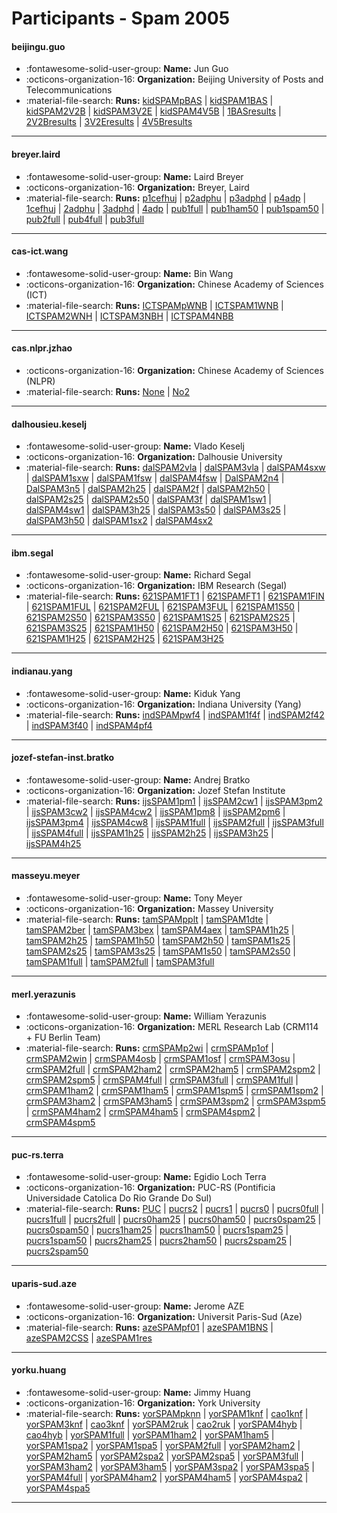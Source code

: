 # Participants - Spam 2005 

#### beijingu.guo
 - :fontawesome-solid-user-group: **Name:** Jun Guo
 - :octicons-organization-16: **Organization:** Beijing University of Posts and Telecommunications
 - :material-file-search: **Runs:** [kidSPAMpBAS](./runs.md#kidspampbas) | [kidSPAM1BAS](./runs.md#kidspam1bas) | [kidSPAM2V2B](./runs.md#kidspam2v2b) | [kidSPAM3V2E](./runs.md#kidspam3v2e) | [kidSPAM4V5B](./runs.md#kidspam4v5b) | [1BASresults](./runs.md#1basresults) | [2V2Bresults](./runs.md#2v2bresults) | [3V2Eresults](./runs.md#3v2eresults) | [4V5Bresults](./runs.md#4v5bresults)

---
#### breyer.laird
 - :fontawesome-solid-user-group: **Name:** Laird Breyer
 - :octicons-organization-16: **Organization:** Breyer, Laird
 - :material-file-search: **Runs:** [p1cefhuj](./runs.md#p1cefhuj) | [p2adphu](./runs.md#p2adphu) | [p3adphd](./runs.md#p3adphd) | [p4adp](./runs.md#p4adp) | [1cefhuj](./runs.md#1cefhuj) | [2adphu](./runs.md#2adphu) | [3adphd](./runs.md#3adphd) | [4adp](./runs.md#4adp) | [pub1full](./runs.md#pub1full) | [pub1ham50](./runs.md#pub1ham50) | [pub1spam50](./runs.md#pub1spam50) | [pub2full](./runs.md#pub2full) | [pub4full](./runs.md#pub4full) | [pub3full](./runs.md#pub3full)

---
#### cas-ict.wang
 - :fontawesome-solid-user-group: **Name:** Bin Wang
 - :octicons-organization-16: **Organization:** Chinese Academy of Sciences (ICT)
 - :material-file-search: **Runs:** [ICTSPAMpWNB](./runs.md#ictspampwnb) | [ICTSPAM1WNB](./runs.md#ictspam1wnb) | [ICTSPAM2WNH](./runs.md#ictspam2wnh) | [ICTSPAM3NBH](./runs.md#ictspam3nbh) | [ICTSPAM4NBB](./runs.md#ictspam4nbb)

---
#### cas.nlpr.jzhao
 - :octicons-organization-16: **Organization:** Chinese Academy of Sciences (NLPR)
 - :material-file-search: **Runs:** [None](./runs.md#none) | [No2](./runs.md#no2)

---
#### dalhousieu.keselj
 - :fontawesome-solid-user-group: **Name:** Vlado Keselj
 - :octicons-organization-16: **Organization:** Dalhousie University
 - :material-file-search: **Runs:** [dalSPAM2vla](./runs.md#dalspam2vla) | [dalSPAM3vla](./runs.md#dalspam3vla) | [dalSPAM4sxw](./runs.md#dalspam4sxw) | [dalSPAM1sxw](./runs.md#dalspam1sxw) | [dalSPAM1fsw](./runs.md#dalspam1fsw) | [dalSPAM4fsw](./runs.md#dalspam4fsw) | [DalSPAM2n4](./runs.md#dalspam2n4) | [DalSPAM3n5](./runs.md#dalspam3n5) | [dalSPAM2h25](./runs.md#dalspam2h25) | [dalSPAM2f](./runs.md#dalspam2f) | [dalSPAM2h50](./runs.md#dalspam2h50) | [dalSPAM2s25](./runs.md#dalspam2s25) | [dalSPAM2s50](./runs.md#dalspam2s50) | [dalSPAM3f](./runs.md#dalspam3f) | [dalSPAM1sw1](./runs.md#dalspam1sw1) | [dalSPAM4sw1](./runs.md#dalspam4sw1) | [dalSPAM3h25](./runs.md#dalspam3h25) | [dalSPAM3s50](./runs.md#dalspam3s50) | [dalSPAM3s25](./runs.md#dalspam3s25) | [dalSPAM3h50](./runs.md#dalspam3h50) | [dalSPAM1sx2](./runs.md#dalspam1sx2) | [dalSPAM4sx2](./runs.md#dalspam4sx2)

---
#### ibm.segal
 - :fontawesome-solid-user-group: **Name:** Richard Segal
 - :octicons-organization-16: **Organization:** IBM Research (Segal)
 - :material-file-search: **Runs:** [621SPAM1FT1](./runs.md#621spam1ft1) | [621SPAMFT1](./runs.md#621spamft1) | [621SPAM1FIN](./runs.md#621spam1fin) | [621SPAM1FUL](./runs.md#621spam1ful) | [621SPAM2FUL](./runs.md#621spam2ful) | [621SPAM3FUL](./runs.md#621spam3ful) | [621SPAM1S50](./runs.md#621spam1s50) | [621SPAM2S50](./runs.md#621spam2s50) | [621SPAM3S50](./runs.md#621spam3s50) | [621SPAM1S25](./runs.md#621spam1s25) | [621SPAM2S25](./runs.md#621spam2s25) | [621SPAM3S25](./runs.md#621spam3s25) | [621SPAM1H50](./runs.md#621spam1h50) | [621SPAM2H50](./runs.md#621spam2h50) | [621SPAM3H50](./runs.md#621spam3h50) | [621SPAM1H25](./runs.md#621spam1h25) | [621SPAM2H25](./runs.md#621spam2h25) | [621SPAM3H25](./runs.md#621spam3h25)

---
#### indianau.yang
 - :fontawesome-solid-user-group: **Name:** Kiduk Yang
 - :octicons-organization-16: **Organization:** Indiana University (Yang)
 - :material-file-search: **Runs:** [indSPAMpwf4](./runs.md#indspampwf4) | [indSPAM1f4f](./runs.md#indspam1f4f) | [indSPAM2f42](./runs.md#indspam2f42) | [indSPAM3f40](./runs.md#indspam3f40) | [indSPAM4pf4](./runs.md#indspam4pf4)

---
#### jozef-stefan-inst.bratko
 - :fontawesome-solid-user-group: **Name:** Andrej Bratko
 - :octicons-organization-16: **Organization:** Jozef Stefan Institute
 - :material-file-search: **Runs:** [ijsSPAM1pm1](./runs.md#ijsspam1pm1) | [ijsSPAM2cw1](./runs.md#ijsspam2cw1) | [ijsSPAM3pm2](./runs.md#ijsspam3pm2) | [ijsSPAM3cw2](./runs.md#ijsspam3cw2) | [ijsSPAM4cw2](./runs.md#ijsspam4cw2) | [ijsSPAM1pm8](./runs.md#ijsspam1pm8) | [ijsSPAM2pm6](./runs.md#ijsspam2pm6) | [ijsSPAM3pm4](./runs.md#ijsspam3pm4) | [ijsSPAM4cw8](./runs.md#ijsspam4cw8) | [ijsSPAM1full](./runs.md#ijsspam1full) | [ijsSPAM2full](./runs.md#ijsspam2full) | [ijsSPAM3full](./runs.md#ijsspam3full) | [ijsSPAM4full](./runs.md#ijsspam4full) | [ijsSPAM1h25](./runs.md#ijsspam1h25) | [ijsSPAM2h25](./runs.md#ijsspam2h25) | [ijsSPAM3h25](./runs.md#ijsspam3h25) | [ijsSPAM4h25](./runs.md#ijsspam4h25)

---
#### masseyu.meyer
 - :fontawesome-solid-user-group: **Name:** Tony Meyer
 - :octicons-organization-16: **Organization:** Massey University
 - :material-file-search: **Runs:** [tamSPAMpplt](./runs.md#tamspampplt) | [tamSPAM1dte](./runs.md#tamspam1dte) | [tamSPAM2ber](./runs.md#tamspam2ber) | [tamSPAM3bex](./runs.md#tamspam3bex) | [tamSPAM4aex](./runs.md#tamspam4aex) | [tamSPAM1h25](./runs.md#tamspam1h25) | [tamSPAM2h25](./runs.md#tamspam2h25) | [tamSPAM1h50](./runs.md#tamspam1h50) | [tamSPAM2h50](./runs.md#tamspam2h50) | [tamSPAM1s25](./runs.md#tamspam1s25) | [tamSPAM2s25](./runs.md#tamspam2s25) | [tamSPAM3s25](./runs.md#tamspam3s25) | [tamSPAM1s50](./runs.md#tamspam1s50) | [tamSPAM2s50](./runs.md#tamspam2s50) | [tamSPAM1full](./runs.md#tamspam1full) | [tamSPAM2full](./runs.md#tamspam2full) | [tamSPAM3full](./runs.md#tamspam3full)

---
#### merl.yerazunis
 - :fontawesome-solid-user-group: **Name:** William Yerazunis
 - :octicons-organization-16: **Organization:** MERL Research Lab (CRM114 + FU Berlin Team)
 - :material-file-search: **Runs:** [crmSPAMp2wi](./runs.md#crmspamp2wi) | [crmSPAMp1of](./runs.md#crmspamp1of) | [crmSPAM2win](./runs.md#crmspam2win) | [crmSPAM4osb](./runs.md#crmspam4osb) | [crmSPAM1osf](./runs.md#crmspam1osf) | [crmSPAM3osu](./runs.md#crmspam3osu) | [crmSPAM2full](./runs.md#crmspam2full) | [crmSPAM2ham2](./runs.md#crmspam2ham2) | [crmSPAM2ham5](./runs.md#crmspam2ham5) | [crmSPAM2spm2](./runs.md#crmspam2spm2) | [crmSPAM2spm5](./runs.md#crmspam2spm5) | [crmSPAM4full](./runs.md#crmspam4full) | [crmSPAM3full](./runs.md#crmspam3full) | [crmSPAM1full](./runs.md#crmspam1full) | [crmSPAM1ham2](./runs.md#crmspam1ham2) | [crmSPAM1ham5](./runs.md#crmspam1ham5) | [crmSPAM1spm5](./runs.md#crmspam1spm5) | [crmSPAM1spm2](./runs.md#crmspam1spm2) | [crmSPAM3ham2](./runs.md#crmspam3ham2) | [crmSPAM3ham5](./runs.md#crmspam3ham5) | [crmSPAM3spm2](./runs.md#crmspam3spm2) | [crmSPAM3spm5](./runs.md#crmspam3spm5) | [crmSPAM4ham2](./runs.md#crmspam4ham2) | [crmSPAM4ham5](./runs.md#crmspam4ham5) | [crmSPAM4spm2](./runs.md#crmspam4spm2) | [crmSPAM4spm5](./runs.md#crmspam4spm5)

---
#### puc-rs.terra
 - :fontawesome-solid-user-group: **Name:** Egidio Loch Terra
 - :octicons-organization-16: **Organization:** PUC-RS (Pontificia Universidade Catolica Do Rio Grande Do Sul)
 - :material-file-search: **Runs:** [PUC](./runs.md#puc) | [pucrs2](./runs.md#pucrs2) | [pucrs1](./runs.md#pucrs1) | [pucrs0](./runs.md#pucrs0) | [pucrs0full](./runs.md#pucrs0full) | [pucrs1full](./runs.md#pucrs1full) | [pucrs2full](./runs.md#pucrs2full) | [pucrs0ham25](./runs.md#pucrs0ham25) | [pucrs0ham50](./runs.md#pucrs0ham50) | [pucrs0spam25](./runs.md#pucrs0spam25) | [pucrs0spam50](./runs.md#pucrs0spam50) | [pucrs1ham25](./runs.md#pucrs1ham25) | [pucrs1ham50](./runs.md#pucrs1ham50) | [pucrs1spam25](./runs.md#pucrs1spam25) | [pucrs1spam50](./runs.md#pucrs1spam50) | [pucrs2ham25](./runs.md#pucrs2ham25) | [pucrs2ham50](./runs.md#pucrs2ham50) | [pucrs2spam25](./runs.md#pucrs2spam25) | [pucrs2spam50](./runs.md#pucrs2spam50)

---
#### uparis-sud.aze
 - :fontawesome-solid-user-group: **Name:** Jerome AZE
 - :octicons-organization-16: **Organization:** Universit Paris-Sud (Aze)
 - :material-file-search: **Runs:** [azeSPAMpf01](./runs.md#azespampf01) | [azeSPAM1BNS](./runs.md#azespam1bns) | [azeSPAM2CSS](./runs.md#azespam2css) | [azeSPAM1res](./runs.md#azespam1res)

---
#### yorku.huang
 - :fontawesome-solid-user-group: **Name:** Jimmy Huang
 - :octicons-organization-16: **Organization:** York University
 - :material-file-search: **Runs:** [yorSPAMpknn](./runs.md#yorspampknn) | [yorSPAM1knf](./runs.md#yorspam1knf) | [cao1knf](./runs.md#cao1knf) | [yorSPAM3knf](./runs.md#yorspam3knf) | [cao3knf](./runs.md#cao3knf) | [yorSPAM2ruk](./runs.md#yorspam2ruk) | [cao2ruk](./runs.md#cao2ruk) | [yorSPAM4hyb](./runs.md#yorspam4hyb) | [cao4hyb](./runs.md#cao4hyb) | [yorSPAM1full](./runs.md#yorspam1full) | [yorSPAM1ham2](./runs.md#yorspam1ham2) | [yorSPAM1ham5](./runs.md#yorspam1ham5) | [yorSPAM1spa2](./runs.md#yorspam1spa2) | [yorSPAM1spa5](./runs.md#yorspam1spa5) | [yorSPAM2full](./runs.md#yorspam2full) | [yorSPAM2ham2](./runs.md#yorspam2ham2) | [yorSPAM2ham5](./runs.md#yorspam2ham5) | [yorSPAM2spa2](./runs.md#yorspam2spa2) | [yorSPAM2spa5](./runs.md#yorspam2spa5) | [yorSPAM3full](./runs.md#yorspam3full) | [yorSPAM3ham2](./runs.md#yorspam3ham2) | [yorSPAM3ham5](./runs.md#yorspam3ham5) | [yorSPAM3spa2](./runs.md#yorspam3spa2) | [yorSPAM3spa5](./runs.md#yorspam3spa5) | [yorSPAM4full](./runs.md#yorspam4full) | [yorSPAM4ham2](./runs.md#yorspam4ham2) | [yorSPAM4ham5](./runs.md#yorspam4ham5) | [yorSPAM4spa2](./runs.md#yorspam4spa2) | [yorSPAM4spa5](./runs.md#yorspam4spa5)

---
